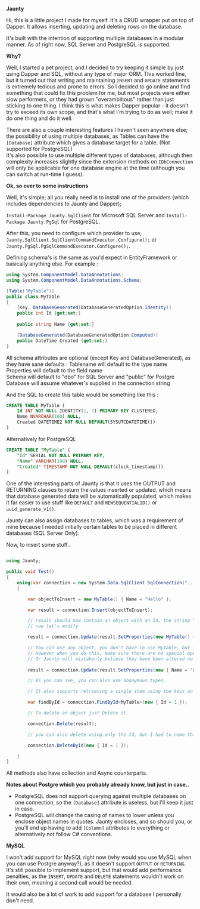 **Jaunty**  
  
Hi, this is a little project I made for myself. It's a CRUD wrapper put on top of Dapper.
It allows inserting, updating and deleting rows on the database.
  
It's built with the intention of supporting multiple databases in a modular manner.
As of right now, SQL Server and PostgreSQL is supported.
  
**Why?**  
  
Well, I started a pet project, and I decided to try keeping it simple by just using Dapper and SQL, without any type of major ORM.
This worked fine, but it turned out that writing and maintaining `INSERT` and `UPDATE` statements is extremely tedious and prone to errors.
So I decided to go online and find something that could fix this problem for me, but most projects were either slow performers, or they had grown "overambitious" rather than just sticking to one thing.
I think this is what makes Dapper popular - it doesn't try to exceed its own scope, and that's what I'm trying to do as well; make it do one thing and do it well.  

There are also a couple interesting features I haven't seen anywhere else; the possibility of using multiple databases, as Tables can have the `[Database]` attribute which gives a database target for a table. (Not supported for PostgreSQL)  
It's also possible to use multiple different types of databases, although then complexity increases slightly since the extension methods on `IDbConnection` will only be applicable for one database engine at the time (although you can switch at run-time I guess).
  
**Ok, so over to some instructions**  
  
Well, it's simple; all you really need is to install one of the providers (which includes dependencies to Jaunty and Dapper);  
  
`Install-Package Jaunty.SqlClient` for Microsoft SQL Server and `Install-Package Jaunty.PgSql` for PostgreSQL.  
  
After this, you need to configure which provider to use; `Jaunty.SqlClient.SqlClientCommandExecutor.Configure();` or `Jaunty.PgSql.PgSqlCommandExecutor.Configure();`.  
  
Defining schema's is the same as you'd expect in EntityFramework or basically anything else. For example :   
  
```csharp  
using System.ComponentModel.DataAnnotations;
using System.ComponentModel.DataAnnotations.Schema;

[Table("MyTable")]
public class MyTable
{
	[Key, DatabaseGenerated(DatabaseGeneratedOption.Identity)]
	public int Id {get;set;}
		
	public string Name {get;set;}

	[DatabaseGenerated(DatabaseGeneratedOption.Computed)]
	public DateTime Created {get;set;}
}
```
All schema attributes are optional (except Key and DatabaseGenerated), as they have sane defaults : 
Tablename will default to the type name  
Properties will default to the field name  
Schema will default to "dbo" for SQL Server and "public" for Postgre  
Database will assume whatever's supplied in the connection string  


And the SQL to create this table would be something like this :  

```sql  
CREATE TABLE MyTable (
	Id INT NOT NULL IDENTITY(1, 1) PRIMARY KEY CLUSTERED,
	Name NVARCHAR(100) NULL,
	Created DATETIME2 NOT NULL DEFAULT(SYSUTCDATETIME())
)
```

Alternatively for PostgreSQL  

```sql
CREATE TABLE "MyTable" (
    "Id" SERIAL NOT NULL PRIMARY KEY,
	"Name" VARCHAR(100) NULL,
	"Created" TIMESTAMP NOT NULL DEFAULT(clock_timestamp())
)
```

One of the interesting parts of Jaunty is that it uses the OUTPUT and RETURNING clauses to return the values inserted or updated, which means that database generated data will be automatically populated, which makes it far easier to use stuff like `DEFAULT` and `NEWSEQUENTIALID()` or `uuid_generate_v1()`.

Jaunty can also assign databases to tables, which was a requirement of mine because I needed initially certain tables to be placed in different databases (SQL Server Only).

Now, to insert some stuff..

```csharp

using Jaunty;

public void Test()
{
	using(var connection = new System.Data.SqlClient.SqlConnection("..."))
	{

		var objectToInsert = new MyTable() { Name = "Hello" };

		var result = connection.Insert(objectToInsert);

		// result should now contain an object with an Id, the string "Hello" in Name and the current date and time.
		// now let's modify

		result = connection.Update(result.SetProperties(new MyTable() { Name = "Hello after update" }));

		// You can use any object, you don't have to use MyTable, but if you do you'll get static typing for your updates.
		// However when you do this, make sure there are no special operations in the constructor or default values in the class
		// Or Jaunty will mistakenly believe they have been altered no matter what.
		
		result = connection.Update(result.SetProperties(new { Name = "Updated with an anonymous type" });

		// As you can see, you can also use anonymous types.

		// It also supports retrieving a single item using the keys on the object, like so :

		var findById = connection.FindById<MyTable>(new { Id = 1 });

		// To delete an object just Delete it.

		connection.Delete(result);

		// you can also delete using only the Id, but I had to name that one DeleteById in order to not caus ambiguity.

		connection.DeleteById(new { Id = 1 });

	}
}

```

All methods also have collection and Async counterparts.

**Notes about Postgre which you probably already know, but just in case..**

- PostgreSQL does not support querying against multiple databases on one connection, so the `[Database]` attribute is useless, but I'll keep it just in case.  
- PostgreSQL will change the casing of names to lower unless you enclose object names in quotes. Jaunty encloses, and so should you, or you'll end up having to add `[Column]` attributes to everything or alternatively not follow C# conventions.

**MySQL**

I won't add support for MySQL right now (why would you use MySQL when you can use Postgre anyway?), as it doesn't support `OUTPUT` or `RETURNING`.
It's still possible to implement support, but that would add performance penalties, as the `INSERT`, `UPDATE` and `DELETE` statements wouldn't work on their own, meaning a second call would be needed.  

It would also be a lot of work to add support for a database I personally don't need.

